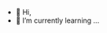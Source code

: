 - 👋 Hi,
- 🌱 I’m currently learning ...

<!---
apexvalue-videos/apexvalue-videos is a ✨ special ✨ repository because its `README.md` (this file) appears on your GitHub profile.
You can click the Preview link to take a look at your changes.
--->

